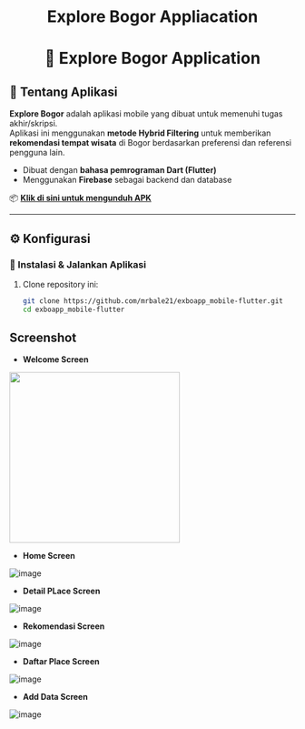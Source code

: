 # <div align="center">Explore Bogor Appliacation</div>
<div align="center">

# 🌄 Explore Bogor Application

</div>

## 📱 Tentang Aplikasi

**Explore Bogor** adalah aplikasi mobile yang dibuat untuk memenuhi tugas akhir/skripsi.  
Aplikasi ini menggunakan **metode Hybrid Filtering** untuk memberikan **rekomendasi tempat wisata** di Bogor berdasarkan preferensi dan referensi pengguna lain.

- Dibuat dengan **bahasa pemrograman Dart (Flutter)**
- Menggunakan **Firebase** sebagai backend dan database

📦 **[Klik di sini untuk mengunduh APK](https://drive.google.com/file/d/1WVTDThGca4yfIw2xsP3jXjqMhSPZyBVl/view?usp=drivesdk)**

---

## ⚙️ Konfigurasi

### 🔧 Instalasi & Jalankan Aplikasi

1. Clone repository ini:

   ```bash
   git clone https://github.com/mrbale21/exboapp_mobile-flutter.git
   cd exboapp_mobile-flutter

## Screenshot 

+ **Welcome Screen**

<img src="https://github.com/mrbale21/exboapp_mobile-flutter/blob/main/intro.jpeg" width="300"/>

+ **Home Screen**

![image](https://github.com/mrbale21/exboapp_mobile-flutter/blob/main/home.jpeg)

+ **Detail PLace Screen**

![image](https://github.com/mrbale21/exboapp_mobile-flutter/blob/main/detail.jpeg)

+ **Rekomendasi Screen**
  
![image](https://github.com/mrbale21/exboapp_mobile-flutter/blob/main/rekomendasi.jpeg)

+ **Daftar Place Screen**
  
![image](https://github.com/mrbale21/exboapp_mobile-flutter/blob/main/daftar.jpeg)

+ **Add Data Screen**
  
![image](https://github.com/mrbale21/exboapp_mobile-flutter/blob/main/tambah-data.jpeg)
